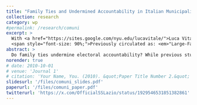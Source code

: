```yaml
---
title: "Family Ties and Undermined Accountability in Italian Municipalities"
collection: research
category: wp
#permalink: /research/comuni
excerpt: >
  With <a href="https://sites.google.com/nyu.edu/lucavitale/">Luca Vitale</a> (New York University)<br>
  <span style="font-size: 90%;">Previously circulated as: <em>"Large-Family Mayors: Undermined Accountability in Italian Municipalities"</em></span>
abstract: >
  Do family ties undermine electoral accountability? While previous studies on political accountability have examined the role of institutional factors, they often overlook the impact of social connections and familial networks in shaping politicians' behavior. We argue that politicians from large families benefit from more unconditional electoral support from their relatives, driven by loyalty and deeply ingrained social norms. As a result, their incentives to perform well are lower, as they can rely on a stable base of support regardless of their governance outcomes. Employing a TWFE and a Politician-Characteristic Regression Discontinuity (PCRD) design in 33,283 municipal elections held in Italy between 2000 and 2020, we find that mayors from larger families exhibit poorer economic performance. Using a novel dataset of mayors' CVs, we further show preliminary evidence of instances of a privatized management of public finances, with mayors from large families allocating more public funds to repair/beautify their streets of residence. Last, our analysis shows that large-family mayors are not electorally punished for their poor economic performance. Our study contributes to the literature by shedding light on the role that family networks have in shaping politicians' incentives and electoral accountability.
norender: true
# date: 2010-10-01
# venue: 'Journal 1'
# citation: 'Your Name, You. (2010). &quot;Paper Title Number 2.&quot; <i>Journal 1</i>. 1(2).'
slidesurl: '/files/comuni_slides.pdf'
paperurl: '/files/comuni_paper.pdf'
twitterurl: 'https://x.com/OfficialSSLazio/status/1929546531851382861'
---
```


